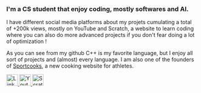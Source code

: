 ### I'm a CS student that enjoy coding, mostly softwares and AI.
I have different social media platforms about my projets cumulating a total of +200k views, mostly 
on YouTube and Scratch, a website to learn coding where you can also do more advanced projects if you don't fear doing a lot of optimization !

As you can see from my github C++ is my favorite language, but I enjoy all sort of projects and (almost) every language.
I am also one of the founders of <a href="https://sportcooks.fr">Sportcooks</a>, a new cooking website for athletes.

<p align="left">
  <a href="https://www.linkedin.com/in/dorian-biagi/">
    <img src="https://img.shields.io/badge/LinkedIn-blue?style=for-the-badge&logo=linkedin&logoColor=white" alt="LinkedIn Badge" height="30px"/>
  </a>
  <a href="https://www.youtube.com/channel/UC2bqHEOtdeDQk3krOYv5ipQ">
    <img src="https://i.ibb.co/xF5m5bQ/youtube-140.png" alt="Youtube Badge" height="30px"/>
  </a>
  <a href="https://scratch.mit.edu/users/Dairop">
    <img src="https://i.ibb.co/SJhXdgF/scratch-265k.png" alt="Scratch Badge" height="30px"/>
  </a>
</p>
